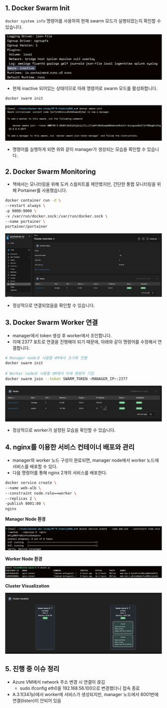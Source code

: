## 1. Docker Swarm Init

`docker system info` 명령어를 사용하여 현재 swarm 모드가 실행되었는지 확인할 수 있습니다. 

![image-20230521185119048](assets/image-20230521185119048.png)

- 현재 inactive 되어있는 상태이므로 아래 명령어로 swarm 모드를 활성화합니다. 

```bash
docker swarm init
```

![image-20230521185308624](assets/image-20230521185308624.png)

- 명령어를 실행하게 되면 위와 같이 manager가 생성되는 모습을 확인할 수 있습니다.



## 2. Docker Swarm Monitoring

- 책에서는 모니터링을 위해 도커 스웜피트를 제안했지만, 간단한 통합 모니터링을 위해 Portainer를 사용했습니다. 

```bash
docker container run -d \
--restart always \
-p 9000:9000 \
-v /var/run/docker.sock:/var/run/docker.sock \
--name portainer \
portainer/portainer
```

![image-20230521190736140](assets/image-20230521190736140.png)

- 정상적으로 연결되었음을 확인할 수 있습니다.



## 3. Docker Swarm Worker 연결



- manager에서 token 생성 후 worker에서 조인합니다. 
- 이때 2377 포트로 연결을 진행해야 되기 때문에, 아래와 같이 명령어를 수정해서 연결합니다. 

```bash
# Manager node로 사용할 VM에서 초기화 진행
docker swarm init

# Worker node로 사용할 VM에서 아래 명령어 기입
docker swarm join --token SWARM_TOKEN <MANAGER_IP>:2377
```

![image-20230521194917934](assets/image-20230521194917934.png)

- 정상적으로 worker가 설정된 모습을 확인할 수 있습니다. 



## 4. nginx를 이용한 서비스 컨테이너 배포와 관리

- manager와 worker 노드 구성이 완료되면, manager node에서 worker 노드에 서비스를 배포할 수 있다. 
- 다음 명령어를 통해 nginx 2개의 서비스를 배포한다. 

```bash
docker service create \ 
--name web-alb \
--constraint node.role==worker \
--replicas 2 \
-publish 8001:80 \
nginx
```

**Manager Node 환경**

![image-20230521212324657](assets/image-20230521212324657.png)

**Worker Node 환경**

![image-20230521212706945](assets/image-20230521212706945.png)

**Cluster Visualization**

![image-20230521212800854](assets/image-20230521212800854.png)

## 5. 진행 중 이슈 정리

- Azure VM에서 network 주소 변경 시 연결이 끊김
  - sudo ifconfig eth0을 192.168.56.100으로 변경했더니 접속 종료
- A.3.1(347p)에서 worker에 서비스가 생성되지만,  manager 노드에서 8001번에 연결(listen)이 안되어 있음

